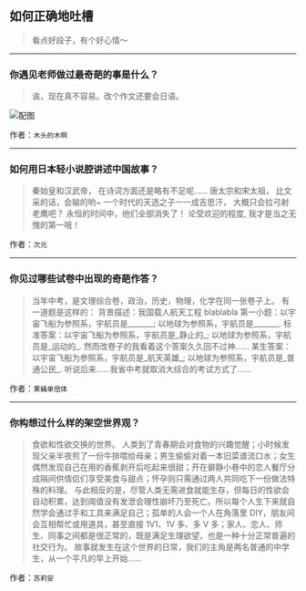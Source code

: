 ## 如何正确地吐槽

> 看点好段子，有个好心情～


 
---

### 你遇见老师做过最奇葩的事是什么？

> 诶，现在真不容易。改个作文还要会日语。



![配图](http://pic2.zhimg.com/70/v2-e46c7b0a9f6465a33335e454f532724d_b.jpg)


作者：`木头的木啊`

---

### 如何用日本轻小说腔讲述中国故事？

> 秦始皇和汉武帝，
> 在诗词方面还是略有不足呢……
> 唐太宗和宋太祖，
> 比文采的话，会输的哟~
> 一个时代的天选之子一一成吉思汗，
> 大概只会拉弓射老鹰吧？
> 永恒的时间中，他们全部消失了！
> 论受欢迎的程度,
> 我才是当之无愧的第一哦！


作者：`次元`

---

### 你见过哪些试卷中出现的奇葩作答？

> 当年中考，是文理综合卷，政治，历史，物理，化学在同一张卷子上。
> 有一道题是这样的：
> 背景描述：我国载人航天工程 blablabla
> 第一小题：以宇宙飞船为参照系，宇航员是_______; 以地球为参照系，宇航员是_______.
> 标准答案：以宇宙飞船为参照系，宇航员是_静止的_; 以地球为参照系，宇航员是_运动的_.
> 然而改卷子的我看着这个答案久久回不过神……
> 某生答案：以宇宙飞船为参照系，宇航员是_航天英雄_; 以地球为参照系，宇航员是_普通公民_.
> 听说后来……我省中考就取消大综合的考试方式了……


作者：`果蝇单倍体`

---

### 你构想过什么样的架空世界观？

> 食欲和性欲交换的世界。
> 人类到了青春期会对食物的兴趣觉醒；小时候发现父亲半夜煎了一份牛排喂给母亲；男生偷偷对着一本旧菜谱流口水；女生偶然发现自己在用的香蕉剥开后吃起来很甜；开在僻静小巷中的恋人餐厅分成隔间供情侣们享受美食与甜点；怀孕则只需通过两人共同吃下一份做法特殊的料理。
> 与此相反的是，尽管人类无需进食就能生存，但每日的性欲会自动积累，达到阈值没有发泄会理性崩坏乃至死亡。所以每个人生下来就自然学会通过手和工具来满足自己；孤单的人会一个人在角落里 DIY，朋友间会互相帮忙或用道具，甚至直接 1V1、1V 多、多 V 多；家人、恋人、师生、同事之间都是很正常的，既是满足生理欲望，也是一种十分正常普遍的社交行为。
> 故事就发生在这个世界的日常，我们的主角是两名普通的中学生，从一个平凡的早上开始……


作者：`苏莉安`